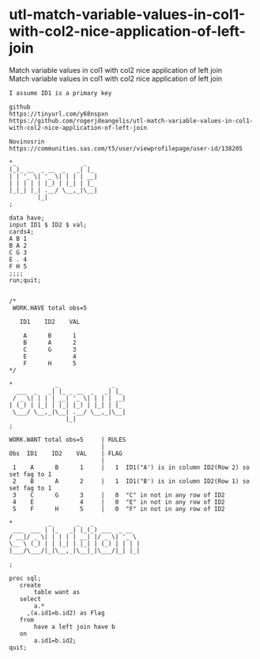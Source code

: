 # utl-match-variable-values-in-col1-with-col2-nice-application-of-left-join
Match variable values in col1 with col2 nice application of left join    
    Match variable values in col1 with col2 nice application of left join                                               
                                                                                                                        
    I assume ID1 is a primary key                                                                                       
                                                                                                                        
    github                                                                                                              
    https://tinyurl.com/y68nspxn                                                                                        
    https://github.com/rogerjdeangelis/utl-match-variable-values-in-col1-with-col2-nice-application-of-left-join        
                                                                                                                        
    Novinosrin                                                                                                          
    https://communities.sas.com/t5/user/viewprofilepage/user-id/138205                                                  
                                                                                                                        
    *_                   _                                                                                              
    (_)_ __  _ __  _   _| |_                                                                                            
    | | '_ \| '_ \| | | | __|                                                                                           
    | | | | | |_) | |_| | |_                                                                                            
    |_|_| |_| .__/ \__,_|\__|                                                                                           
            |_|                                                                                                         
    ;                                                                                                                   
                                                                                                                        
    data have;                                                                                                          
    input ID1 $ ID2 $ val;                                                                                              
    cards4;                                                                                                             
    A B 1                                                                                                               
    B A 2                                                                                                               
    C G 3                                                                                                               
    E . 4                                                                                                               
    F H 5                                                                                                               
    ;;;;                                                                                                                
    run;quit;                                                                                                           
                                                                                                                        
                                                                                                                        
    /*                                                                                                                  
     WORK.HAVE total obs=5                                                                                              
                                                                                                                        
       ID1    ID2    VAL                                                                                                
                                                                                                                        
        A      B      1                                                                                                 
        B      A      2                                                                                                 
        C      G      3                                                                                                 
        E             4                                                                                                 
        F      H      5                                                                                                 
    */                                                                                                                  
                                                                                                                        
    *            _               _                                                                                      
      ___  _   _| |_ _ __  _   _| |_                                                                                    
     / _ \| | | | __| '_ \| | | | __|                                                                                   
    | (_) | |_| | |_| |_) | |_| | |_                                                                                    
     \___/ \__,_|\__| .__/ \__,_|\__|                                                                                   
                    |_|                                                                                                 
    ;                                                                                                                   
                                                                                                                        
    WORK.WANT total obs=5     | RULES                                                                                   
                              |                                                                                         
    Obs  ID1    ID2    VAL    | FLAG                                                                                    
                              |                                                                                         
     1    A      B      1     |   1  ID1("A') is in column ID2(Row 2) so set fag to 1                                   
     2    B      A      2     |   1  ID1("B') is in column ID2(Row 1) so set fag to 1                                   
     3    C      G      3     |   0  "C" in not in any row of ID2                                                       
     4    E             4     |   0  "E" in not in any row of ID2                                                       
     5    F      H      5     |   0  "F" in not in any row of ID2                                                       
                                                                                                                        
    *          _       _   _                                                                                            
     ___  ___ | |_   _| |_(_) ___  _ __                                                                                 
    / __|/ _ \| | | | | __| |/ _ \| '_ \                                                                                
    \__ \ (_) | | |_| | |_| | (_) | | | |                                                                               
    |___/\___/|_|\__,_|\__|_|\___/|_| |_|                                                                               
                                                                                                                        
    ;                                                                                                                   
                                                                                                                        
    proc sql;                                                                                                           
       create                                                                                                           
           table want as                                                                                                
       select                                                                                                           
           a.*                                                                                                          
         ,(a.id1=b.id2) as Flag                                                                                         
       from                                                                                                             
           have a left join have b                                                                                      
       on                                                                                                               
           a.id1=b.id2;                                                                                                 
    quit;                                                                                                               
                                                                                                                        
                                                                                                                        
